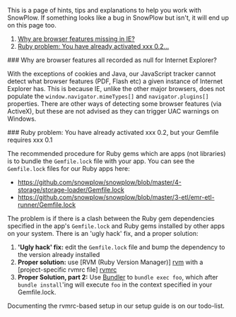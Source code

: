 This is a page of hints, tips and explanations to help you work with SnowPlow. If something looks like a bug in SnowPlow but isn't, it will end up on this page too.

1. [Why are browser features missing in IE?](#ie-features)
2. [Ruby problem: You have already activated xxx 0.2...](#gem-activation)

<a name="ie-features"/>
### Why are browser features all recorded as null for Internet Explorer?

With the exceptions of cookies and Java, our JavaScript tracker cannot detect what browser features (PDF, Flash etc) a given instance of Internet Explorer has. This is because IE, unlike the other major browsers, does not populate the `window.navigator.mimeTypes[]` and `navigator.plugins[]` properties. There are other ways of detecting some browser features (via ActiveX), but these are not advised as they can trigger UAC warnings on Windows.

<a name="gem-activation"/>
### Ruby problem: You have already activated xxx 0.2, but your Gemfile requires xxx 0.1

The recommended procedure for Ruby gems which are apps (not libraries) is to bundle the `Gemfile.lock` file with your app. You can see the `Gemfile.lock` files for our Ruby apps here:

* https://github.com/snowplow/snowplow/blob/master/4-storage/storage-loader/Gemfile.lock
* https://github.com/snowplow/snowplow/blob/master/3-etl/emr-etl-runner/Gemfile.lock

The problem is if there is a clash between the Ruby gem dependencies specified in the app's `Gemfile.lock` and Ruby gems installed by other apps on your system. There is an 'ugly hack' fix, and a proper solution:

1. **'Ugly hack' fix:** edit the `Gemfile.lock` file and bump the dependency to the version already installed
2. **Proper solution:** use [RVM (Ruby Version Manager)] [rvm] with a [project-specific rvmrc file] [rvmrc]
3. **Proper Solution, part 2:** Use [Bundler][bundler] to `bundle exec foo`, which after `bundle install`'ing will execute `foo` in the context specified in your Gemfile.lock.

Documenting the rvmrc-based setup in our setup guide is on our todo-list.

[rvm]: https://rvm.io/
[rvmrc]: https://rvm.io/workflow/rvmrc/
[bundler]: https://gembundler.com
